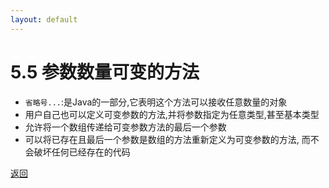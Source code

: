 ```yaml
---
layout: default
---
```


# 5.5 参数数量可变的方法
+ `省略号...`:是Java的一部分,它表明这个方法可以接收任意数量的对象  
+ 用户自己也可以定义可变参数的方法,并将参数指定为任意类型,甚至基本类型  
+ 允许将一个数组传递给可变参数方法的最后一个参数  
+ 可以将已存在且最后一个参数是数组的方法重新定义为可变参数的方法,
而不会破坏任何已经存在的代码  

[返回](/index.md)